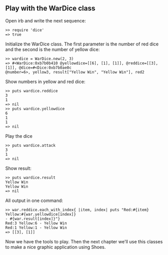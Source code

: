 ## Play with the WarDice class

Open irb and write the next sequence:

	>> require 'dice'
	=> true

Initialize the WarDice class. The first parameter is the number of red dice and the 
second is the number of yellow dice: 

	>> wardice = WarDice.new(2, 3)
	=> #<WarDice:0xb7b0b410 @yellowdice=[[6], [1], [1]], @reddice=[[3], [1]], @dice=#<Dice:0xb7b0ae0c 
	@number=6>, yellow3, result["Yellow Win", "Yellow Win"], red2

Show numbers in yellow and red dice: 

	>> puts wardice.reddice
	3
	1
	=> nil
	>> puts wardice.yellowdice
	6
	1
	1
	=> nil
	
Play the dice

    >> puts wardice.attack
    3
    1
    => nil

Show result:

	>> puts wardice.result
	Yellow Win
	Yellow Win
	=> nil

All output in one command:  	

	>> war.reddice.each_with_index{ |item, index| puts "Red:#{item} Yellow:#{war.yellowdice[index]} 
	- #{war.result[index]}"}
	Red:3 Yellow:6 - Yellow Win
	Red:1 Yellow:1 - Yellow Win
	=> [[3], [1]]


Now we have the tools to play. Then the next chapter we'll use this classes to make a nice graphic application using Shoes.


